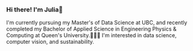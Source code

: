 ### Hi there! I'm Julia👋
I'm currently pursuing my Master's of Data Science at UBC, and recently completed my Bachelor of Applied Science in Engineering Physics & Computing at Queen's University.🌌🌠🌟 I'm interested in data science, computer vision, and sustainability.
<!--
**juliaeveritt/juliaeveritt** is a ✨ _special_ ✨ repository because its `README.md` (this file) appears on your GitHub profile.

Here are some ideas to get you started:

- 🔭 I’m currently working on ...
- 🌱 I’m currently learning ...
- 👯 I’m looking to collaborate on ...
- 🤔 I’m looking for help with ...
- 💬 Ask me about ...
- 📫 How to reach me: ...
- 😄 Pronouns: ...
- ⚡ Fun fact: ...
-->
